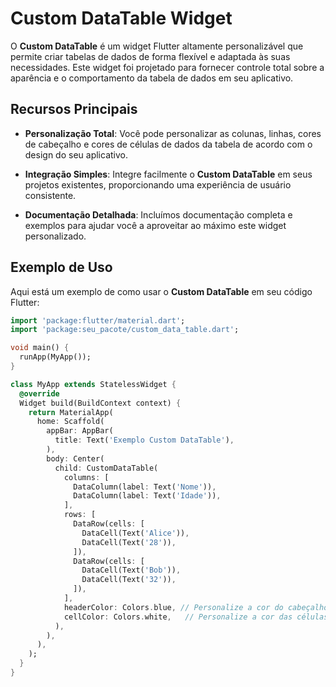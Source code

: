 <!--
This README describes the package. If you publish this package to pub.dev,
this README's contents appear on the landing page for your package.

For information about how to write a good package README, see the guide for
[writing package pages](https://dart.dev/guides/libraries/writing-package-pages).

For general information about developing packages, see the Dart guide for
[creating packages](https://dart.dev/guides/libraries/create-library-packages)
and the Flutter guide for
[developing packages and plugins](https://flutter.dev/developing-packages).
-->

# Custom DataTable Widget

O **Custom DataTable** é um widget Flutter altamente personalizável que permite criar tabelas de dados de forma flexível e adaptada às suas necessidades. Este widget foi projetado para fornecer controle total sobre a aparência e o comportamento da tabela de dados em seu aplicativo.

## Recursos Principais

- **Personalização Total**: Você pode personalizar as colunas, linhas, cores de cabeçalho e cores de células de dados da tabela de acordo com o design do seu aplicativo.

- **Integração Simples**: Integre facilmente o **Custom DataTable** em seus projetos existentes, proporcionando uma experiência de usuário consistente.

- **Documentação Detalhada**: Incluímos documentação completa e exemplos para ajudar você a aproveitar ao máximo este widget personalizado.

## Exemplo de Uso

Aqui está um exemplo de como usar o **Custom DataTable** em seu código Flutter:

```dart
import 'package:flutter/material.dart';
import 'package:seu_pacote/custom_data_table.dart';

void main() {
  runApp(MyApp());
}

class MyApp extends StatelessWidget {
  @override
  Widget build(BuildContext context) {
    return MaterialApp(
      home: Scaffold(
        appBar: AppBar(
          title: Text('Exemplo Custom DataTable'),
        ),
        body: Center(
          child: CustomDataTable(
            columns: [
              DataColumn(label: Text('Nome')),
              DataColumn(label: Text('Idade')),
            ],
            rows: [
              DataRow(cells: [
                DataCell(Text('Alice')),
                DataCell(Text('28')),
              ]),
              DataRow(cells: [
                DataCell(Text('Bob')),
                DataCell(Text('32')),
              ]),
            ],
            headerColor: Colors.blue, // Personalize a cor do cabeçalho aqui
            cellColor: Colors.white,   // Personalize a cor das células de dados aqui
          ),
        ),
      ),
    );
  }
}
